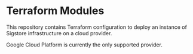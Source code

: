 # Terraform Modules

This repository contains Terraform configuration to deploy an instance of
Sigstore infrastructure on a cloud provider.

Google Cloud Platform is currently the only supported provider.
